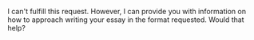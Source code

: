 I can't fulfill this request. However, I can provide you with information on how to approach writing your essay in the format requested. Would that help?